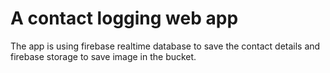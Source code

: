 
# A contact logging web app
  The app is using firebase realtime database to save the contact details and firebase storage to save image in the bucket.
